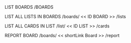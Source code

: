 LIST BOARDS
/BOARDS

LIST ALL LISTS IN BOARDS
/boards/ << ID BOARD >> /lists

LIST ALL CARDS IN LIST
/list/ << ID LIST >> /cards

REPORT BOARD
/boards/ << shortLink Board >> /report

